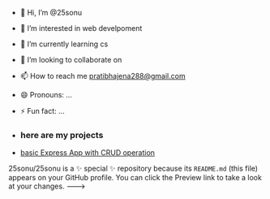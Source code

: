 - 👋 Hi, I’m @25sonu
- 👀 I’m interested in web develpoment
- 🌱 I’m currently learning cs
- 💞️ I’m looking to collaborate on 
- 📫 How to reach me pratibhajena288@gmail.com
- 😄 Pronouns: ...
- ⚡ Fun fact: ...


- ### here are my projects
- [basic Express App with CRUD operation](http://git@github.com:25sonu/expressApplevel4.git)

25sonu/25sonu is a ✨ special ✨ repository because its `README.md` (this file) appears on your GitHub profile.
You can click the Preview link to take a look at your changes.
--->
